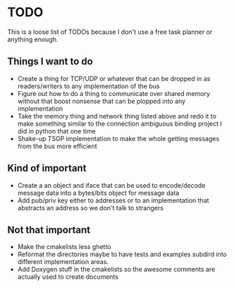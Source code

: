 # TODO

This is a loose list of TODOs because I don't use a free task planner or anything enough.

## Things I want to do
- Create a thing for TCP/UDP or whatever that can be dropped in as readers/writers to any implementation of the bus
- Figure out how to do a thing to communicate over shared memory without that boost nonsense that can be plopped into any implementation
- Take the memory thing and network thing listed above and redo it to make something similar to the connection ambiguous binding project I did in python that one time
- Shake-up TSGP implementation to make the whole getting messages from the bus more efficient

## Kind of important
- Create a an object and iface that can be used to encode/decode message data into a bytes/bits object for message data
- Add pub/priv key either to addresses or to an implementation that abstracts an address so we don't talk to strangers

## Not that important
- Make the cmakelists less ghetto
- Reformat the directories maybe to have tests and examples subdird into different implementation areas. 
- Add Doxygen stuff in the cmakelists so the awesome comments are actually used to create documents
